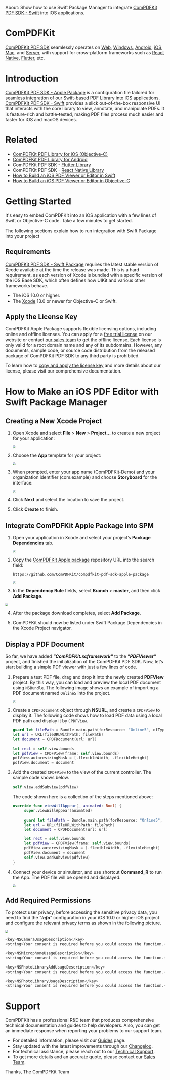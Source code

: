 About: Show how to use Swift Package Manager to integrate [ComPDFKit PDF SDK - Swift](https://github.com/ComPDFKit/compdfkit-pdf-sdk-ios-swift) into iOS applications. 



# ComPDFKit

[ComPDFKit PDF SDK](https://www.compdf.com/) seamlessly operates on [Web](https://www.compdf.com/web), [Windows](https://www.compdf.com/windows), [Android](https://www.compdf.com/android), [iOS](https://www.compdf.com/ios), [Mac](https://www.compdf.com/contact-sales), and [Server](https://www.compdf.com/server), with support for cross-platform frameworks such as [React Native](https://www.compdf.com/react-native), [Flutter](https://www.compdf.com/flutter), etc.



# Introduction

[ComPDFKit PDF SDK - Apple Package](https://www.compdf.com/ios) is a configuration file tailored for seamless integration of our Swift-based PDF Library into iOS applications. [ComPDFKit PDF SDK - Swift](https://github.com/ComPDFKit/compdfkit-pdf-sdk-ios-swift) provides a slick out-of-the-box responsive UI that interacts with the core library to view, annotate, and manipulate PDFs. It is feature-rich and battle-tested, making PDF files process much easier and faster for iOS and macOS devices.



# Related

- [ComPDFKit PDF Library for iOS (Objective-C)](https://github.com/ComPDFKit/compdfkit-pdf-sdk-ios-objective-c)
- [ComPDFKit PDF Library for Android](https://github.com/ComPDFKit/compdfkit-pdf-sdk-android)
- ComPDFKit PDF SDK - [Flutter Library](https://pub.dev/packages/compdfkit_flutter)
- ComPDFKit PDF SDK - [React Native Library](https://github.com/ComPDFKit/compdfkit-pdf-sdk-react-native)
- [How to Build an iOS PDF Viewer or Editor in Swift](https://www.compdf.com/blog/build-an-ios-pdf-viewer-or-editor-in-swift)
- [How to Build an iOS PDF Viewer or Editor in Objective-C](https://www.compdf.com/blog/build-an-ios-pdf-viewer-or-editor-in-objective-c)



# Getting Started

It's easy to embed ComPDFKit into an iOS application with a few lines of Swift or Objective-C code. Take a few minutes to get started.

The following sections explain how to run integration with Swift Package into your project



## Requirements

[ComPDFKit PDF SDK - Swift Package](https://www.compdf.com/guides/pdf-sdk/ios/overview) requires the latest stable version of Xcode available at the time the release was made. This is a hard requirement, as each version of Xcode is bundled with a specific version of the iOS Base SDK, which often defines how UIKit and various other frameworks behave. 

- The iOS 10.0 or higher.
- The [Xcode](https://developer.apple.com/xcode/) 13.0 or newer for Objective-C or Swift.



## Apply the License Key

ComPDFKit Apple Package supports flexible licensing options, including online and offline licenses. You can apply for a [free trial license](https://www.compdf.com/pricing) on our website or contact [our sales team](mailto:support@compdf.com) to get the offline license. Each license is only valid for a root domain name and any of its subdomains. However, any documents, sample code, or source code distribution from the released package of ComPDFKit PDF SDK to any third party is prohibited.

To learn how to [copy and apply the license key](https://www.compdf.com/guides/pdf-sdk/ios/apply-the-license-key) and more details about our license, please visit our comprehensive documentation.



# How to Make an iOS PDF Editor with Swift Package Manager



## Creating a New Xcode Project

1. Open Xcode and select **File** > **New** > **Project…** to create a new project for your application:

   <img src="image/1.png" style="zoom:50%;" />

2. Choose the **App** template for your project:

   <img src="image/2.png" style="zoom:50%;" />

3. When prompted, enter your app name (ComPDFKit-Demo) and your organization identifier (com.example) and choose **Storyboard** for the interface:

   <img src="image/3.png" style="zoom:50%;" />

4. Click **Next** and select the location to save the project.

5. Click **Create** to finish.

   

## Integrate ComPDFKit Apple Package into SPM

1. Open your application in Xcode and select your project’s **Package Dependencies** tab.

   <img src="image/4.png" style="zoom:50%;" />

2. Copy the [ComPDFKit Apple package](https://github.com/ComPDFKit/compdfkit-pdf-sdk-apple-package) repository URL into the search field:

   ```shell
   https://github.com/ComPDFKit/compdfkit-pdf-sdk-apple-package
   ```

   <img src="image/5.png" style="zoom:50%;" />

3. In the **Dependency Rule** fields, select **Branch** > **master**, and then click **Add Package**.

<img src="image/6.png" style="zoom:50%;" />

4. After the package download completes, select **Add Package**.


5. ComPDFKit should now be listed under Swift Package Dependencies in the Xcode Project navigator.



## Display a PDF Document

So far, we have added ***"ComPDFKit.xcframework"*** to the ***"PDFViewer"*** project, and finished the initialization of the ComPDFKit PDF SDK. Now, let’s start building a simple PDF viewer with just a few lines of code.

1. Prepare a test PDF file, drag and drop it into the newly created **PDFView** project. By this way, you can load and preview the local PDF document using `NSBundle`. The following image shows an example of importing a PDF document named `Online5` into the project.

   <img src="image/2-7-2.jpg" style="zoom:50%;" />

   

2. Create a `CPDFDocument` object through **NSURL**, and create a `CPDFView` to display it. The following code shows how to load PDF data using a local PDF path and display it by `CPDFView`.

   ```swift
   guard let filePath = Bundle.main.path(forResource: "Online5", ofType: "pdf") else { return  }
   let url = URL(fileURLWithPath: filePath)
   let document = CPDFDocument(url: url)
   
   let rect = self.view.bounds
   let pdfView = CPDFView(frame: self.view.bounds)
   pdfView.autoresizingMask = [.flexibleWidth, .flexibleHeight]
   pdfView.document = document
   ```

3. Add the created `CPDFView` to the view of the current controller. The sample code shows below.

   ```swift
   self.view.addSubview(pdfView)
   ```

   The code shown here is a collection of the steps mentioned above:

   ```swift
   override func viewWillAppear(_ animated: Bool) {
        super.viewWillAppear(animated)
           
        guard let filePath = Bundle.main.path(forResource: "Online5", ofType: "pdf") else { return  }
        let url = URL(fileURLWithPath: filePath)
        let document = CPDFDocument(url: url)
   
        let rect = self.view.bounds
        let pdfView = CPDFView(frame: self.view.bounds)
        pdfView.autoresizingMask = [.flexibleWidth, .flexibleHeight]
        pdfView.document = document
        self.view.addSubview(pdfView)
   }
   ```

4. Connect your device or simulator, and use shortcut **Command_R** to run the App. The PDF file will be opened and displayed.

   <img src="image/2-7-3-swift.jpg" style="zoom:50%;" />




## Add Required Permissions

To protect user privacy, before accessing the sensitive privacy data, you need to find the "***Info***" configuration in your iOS 10.0 or higher iOS project and configure the relevant privacy terms as shown in the following picture.

<img src="image/7.png" style="zoom:50%;" />

```objective-c
<key>NSCameraUsageDescription</key>
<string>Your consent is required before you could access the function.</string>

<key>NSMicrophoneUsageDescription</key>
<string>Your consent is required before you could access the function.</string>

<key>NSPhotoLibraryAddUsageDescription</key>
<string>Your consent is required before you could access the function.</string>

<key>NSPhotoLibraryUsageDescription</key>
<string>Your consent is required before you could access the function.</string>
```



# Support

ComPDFKit has a professional R&D team that produces comprehensive technical documentation and guides to help developers. Also, you can get an immediate response when reporting your problems to our support team.

- For detailed information, please visit our [Guides](https://www.compdf.com/guides/pdf-sdk/ios/overview) page.
- Stay updated with the latest improvements through our [Changelog](https://www.compdf.com/pdf-sdk/changelog-ios).
- For technical assistance, please reach out to our [Technical Support](https://www.compdf.com/support).
- To get more details and an accurate quote, please contact our [Sales Team](https://compdf.com/contact-us).



Thanks,
The ComPDFKit Team